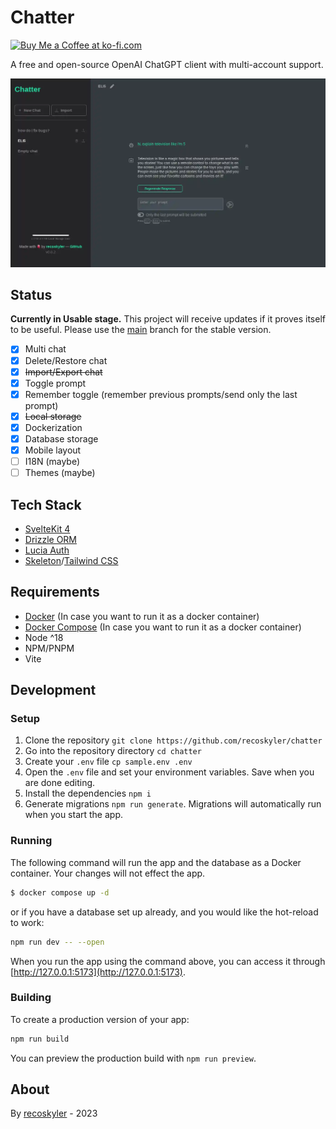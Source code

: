 # Chatter

<a href='https://ko-fi.com/recoskyler' target='_blank'><img height='35' style='border:0px;height:46px;' src='https://az743702.vo.msecnd.net/cdn/kofi3.png?v=0' border='0' alt='Buy Me a Coffee at ko-fi.com'></a>

A free and open-source OpenAI ChatGPT client with multi-account support.

![Chatter screenshot](screenshot.webp)

## Status

**Currently in Usable stage.** This project will receive updates if it proves itself to be useful. Please use the [main](/recoskyler/chatter/tree/main) branch for the stable version.

- [X] Multi chat
- [X] Delete/Restore chat
- [X] ~~Import/Export chat~~
- [X] Toggle prompt
- [X] Remember toggle (remember previous prompts/send only the last prompt)
- [X] ~~Local storage~~
- [X] Dockerization
- [X] Database storage
- [X] Mobile layout
- [ ] I18N (maybe)
- [ ] Themes (maybe)

## Tech Stack

- [SvelteKit 4](https://kit.svelte.dev/)
- [Drizzle ORM](https://orm.drizzle.team/)
- [Lucia Auth](https://lucia-auth.com/)
- [Skeleton](https://www.skeleton.dev/)/[Tailwind CSS](https://tailwindcss.com/)

## Requirements

- [Docker](https://docs.docker.com/get-docker/) (In case you want to run it as a docker container)
- [Docker Compose](https://docs.docker.com/compose/install/linux/) (In case you want to run it as a docker container)
- Node ^18
- NPM/PNPM
- Vite

## Development

### Setup

1. Clone the repository `git clone https://github.com/recoskyler/chatter`
2. Go into the repository directory `cd chatter`
3. Create your `.env` file `cp sample.env .env`
4. Open the `.env` file and set your environment variables. Save when you are done editing.
5. Install the dependencies `npm i`
6. Generate migrations `npm run generate`. Migrations will automatically run when you start the app.

### Running

The following command will run the app and the database as a Docker container. Your changes will not effect the app.

```bash
$ docker compose up -d
```

or if you have a database set up already, and you would like the hot-reload to work:

```bash
npm run dev -- --open
```

When you run the app using the command above, you can access it through [http://127.0.0.1:5173](http://127.0.0.1:5173).

### Building

To create a production version of your app:

```bash
npm run build
```

You can preview the production build with `npm run preview`.

## About

By [recoskyler](https://github.com/recoskyler) - 2023
